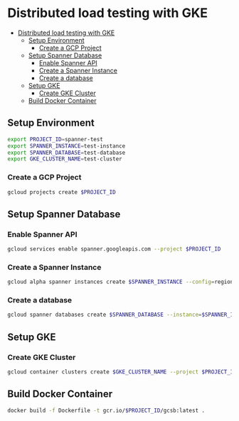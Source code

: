 # Distributed load testing with GKE

- [Distributed load testing with GKE](#distributed-load-testing-with-gke)
  - [Setup Environment](#setup-environment)
    - [Create a GCP Project](#create-a-gcp-project)
  - [Setup Spanner Database](#setup-spanner-database)
    - [Enable Spanner API](#enable-spanner-api)
    - [Create a Spanner Instance](#create-a-spanner-instance)
    - [Create a database](#create-a-database)
  - [Setup GKE](#setup-gke)
    - [Create GKE Cluster](#create-gke-cluster)
  - [Build Docker Container](#build-docker-container)

## Setup Environment

```sh
export PROJECT_ID=spanner-test
export SPANNER_INSTANCE=test-instance
export SPANNER_DATABASE=test-database
export GKE_CLUSTER_NAME=test-cluster
```

### Create a GCP Project

```sh
gcloud projects create $PROJECT_ID
```

## Setup Spanner Database

### Enable Spanner API

```sh
gcloud services enable spanner.googleapis.com --project $PROJECT_ID
```

### Create a Spanner Instance

```sh
gcloud alpha spanner instances create $SPANNER_INSTANCE --config=regional-us-east1 --processing-units=1000 --project $PROJECT_ID
```

### Create a database

```sh
gcloud spanner databases create $SPANNER_DATABASE --instance=$SPANNER_INSTANCE --project $PROJECT_ID
```

## Setup GKE

### Create GKE Cluster

```sh
gcloud container clusters create $GKE_CLUSTER_NAME --project $PROJECT_ID
```

## Build Docker Container

```sh
docker build -f Dockerfile -t gcr.io/$PROJECT_ID/gcsb:latest .
```